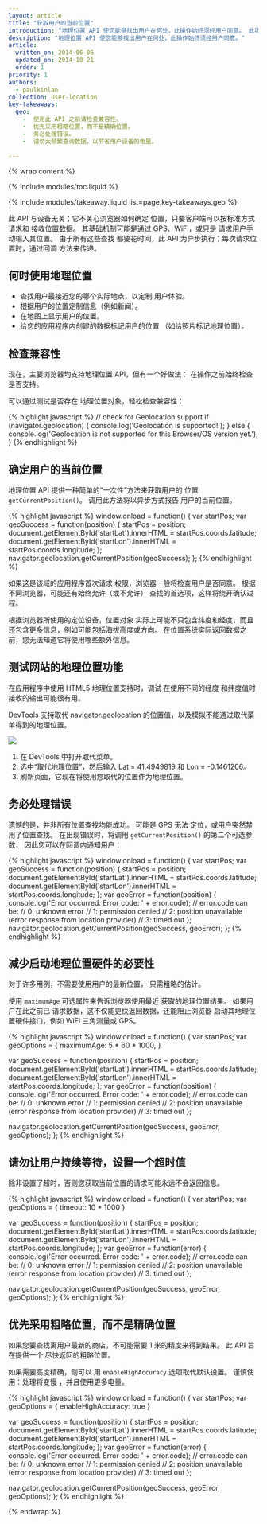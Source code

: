 ```yaml
---
layout: article
title: "获取用户的当前位置"
introduction: "地理位置 API 使您能够找出用户在何处，此操作始终须经用户同意。 此功能可以作为用户查询的一部分，例如指引某人到达目的地。 它还可以用于给用户创建的内容“加上地理标签”，例如标记照片拍摄地点。"
description: "地理位置 API 使您能够找出用户在何处，此操作始终须经用户同意。"
article:
  written_on: 2014-06-06
  updated_on: 2014-10-21
  order: 1
priority: 1
authors:
  - paulkinlan
collection: user-location
key-takeaways:
  geo: 
    -  使用此 API 之前请检查兼容性。
    -  优先采用粗略位置，而不是精确位置。
    -  务必处理错误。
    -  请勿太频繁查询数据，以节省用户设备的电量。

---
```


{% wrap content %}

{% include modules/toc.liquid %}

{% include modules/takeaway.liquid list=page.key-takeaways.geo %}

此 API 与设备无关；它不关心浏览器如何确定
位置，只要客户端可以按标准方式请求和
接收位置数据。 其基础机制可能是通过 GPS、WiFi，或只是
请求用户手动输入其位置。 由于所有这些查找
都要花时间，此 API 为异步执行；每次请求位置时，通过回调
方法来传递。

## 何时使用地理位置

*  查找用户最接近您的哪个实际地点，以定制
用户体验。
*  根据用户的位置定制信息（例如新闻）。
*  在地图上显示用户的位置。
*  给您的应用程序内创建的数据标记用户的位置
（如给照片标记地理位置）。


## 检查兼容性

现在，主要浏览器均支持地理位置 API，但有一个好做法：
在操作之前始终检查是否支持。

可以通过测试是否存在
地理位置对象，轻松检查兼容性：

{% highlight javascript %}
// check for Geolocation support
if (navigator.geolocation) {
  console.log('Geolocation is supported!');
}
else {
  console.log('Geolocation is not supported for this Browser/OS version yet.');
}
{% endhighlight %}

## 确定用户的当前位置

地理位置 API 提供一种简单的“一次性”方法来获取用户的
位置  `getCurrentPosition()`。  调用此方法将以异步方式报告
用户的当前位置。

{% highlight javascript %}
window.onload = function() {
  var startPos;
  var geoSuccess = function(position) {
    startPos = position;
    document.getElementById('startLat').innerHTML = startPos.coords.latitude;
    document.getElementById('startLon').innerHTML = startPos.coords.longitude;
  };
  navigator.geolocation.getCurrentPosition(geoSuccess);
};
{% endhighlight %}

如果这是该域的应用程序首次请求
权限，浏览器一般将检查用户是否同意。 根据
不同浏览器，可能还有始终允许（或不允许）
查找的首选项，这样将绕开确认过程。

根据浏览器所使用的定位设备，位置对象
实际上可能不只包含纬度和经度，而且还包含更多信息，例如可能包括海拔高度或方向。  在位置系统实际返回数据之前，您无法知道它将使用哪些额外信息。

## 测试网站的地理位置功能

在应用程序中使用 HTML5 地理位置支持时，调试
在使用不同的经度
和纬度值时接收的输出可能很有用。

DevTools 支持取代 navigator.geolocation
的位置值，以及模拟不能通过取代菜单得到的地理位置。

<img src="images/emulategeolocation.png">

1. 在 DevTools 中打开取代菜单。
2. 选中“取代地理位置”，然后输入 Lat = 41.4949819 和 Lon = -0.1461206。
3. 刷新页面，它现在将使用您取代的位置作为地理位置。

## 务必处理错误

遗憾的是，并非所有位置查找均能成功。 可能是 GPS 无法
定位，或用户突然禁用了位置查找。 在出现错误时，将调用
`getCurrentPosition()` 的第二个可选参数，
因此您可以在回调内通知用户：

{% highlight javascript %}
window.onload = function() {
  var startPos;
  var geoSuccess = function(position) {
    startPos = position;
    document.getElementById('startLat').innerHTML = startPos.coords.latitude;
    document.getElementById('startLon').innerHTML = startPos.coords.longitude;
  };
  var geoError = function(position) {
    console.log('Error occurred. Error code: ' + error.code);
    // error.code can be:
    //   0: unknown error
    //   1: permission denied
    //   2: position unavailable (error response from location provider)
    //   3: timed out
  };
  navigator.geolocation.getCurrentPosition(geoSuccess, geoError);
};
{% endhighlight %}

## 减少启动地理位置硬件的必要性

对于许多用例，不需要使用用户的最新位置，
只需粗略的估计。

使用 `maximumAge` 可选属性来告诉浏览器使用最近
获取的地理位置结果。  如果用户在此之前已
请求数据，这不仅能更快返回数据，还能阻止浏览器
启动其地理位置硬件接口，例如 WiFi 三角测量或 GPS。

{% highlight javascript %}
window.onload = function() {
  var startPos;
  var geoOptions = {
  	maximumAge: 5 * 60 * 1000,
  }

  var geoSuccess = function(position) {
    startPos = position;
    document.getElementById('startLat').innerHTML = startPos.coords.latitude;
    document.getElementById('startLon').innerHTML = startPos.coords.longitude;
  };
  var geoError = function(position) {
    console.log('Error occurred. Error code: ' + error.code);
    // error.code can be:
    //   0: unknown error
    //   1: permission denied
    //   2: position unavailable (error response from location provider)
    //   3: timed out
  };

  navigator.geolocation.getCurrentPosition(geoSuccess, geoError, geoOptions);
};
{% endhighlight %}

## 请勿让用户持续等待，设置一个超时值

除非设置了超时，否则您获取当前位置的请求可能永远不会返回信息。

{% highlight javascript %}
window.onload = function() {
  var startPos;
  var geoOptions = {
     timeout: 10 * 1000
  }

  var geoSuccess = function(position) {
    startPos = position;
    document.getElementById('startLat').innerHTML = startPos.coords.latitude;
    document.getElementById('startLon').innerHTML = startPos.coords.longitude;
  };
  var geoError = function(error) {
    console.log('Error occurred. Error code: ' + error.code);
    // error.code can be:
    //   0: unknown error
    //   1: permission denied
    //   2: position unavailable (error response from location provider)
    //   3: timed out
  };

  navigator.geolocation.getCurrentPosition(geoSuccess, geoError, geoOptions);
};
{% endhighlight %}

## 优先采用粗略位置，而不是精确位置

如果您要查找离用户最新的商店，不可能需要
1 米的精度来得到结果。  此 API 旨在提供一个
尽快返回的粗略位置。

如果需要高度精确，则可以
用 `enableHighAccuracy` 选项取代默认设置。  谨慎使用：处理将变慢
，并且使用更多电量。

{% highlight javascript %}
window.onload = function() {
  var startPos;
  var geoOptions = {
    enableHighAccuracy: true
  }

  var geoSuccess = function(position) {
    startPos = position;
    document.getElementById('startLat').innerHTML = startPos.coords.latitude;
    document.getElementById('startLon').innerHTML = startPos.coords.longitude;
  };
  var geoError = function(error) {
    console.log('Error occurred. Error code: ' + error.code);
    // error.code can be:
    //   0: unknown error
    //   1: permission denied
    //   2: position unavailable (error response from location provider)
    //   3: timed out
  };

  navigator.geolocation.getCurrentPosition(geoSuccess, geoError, geoOptions);
};
{% endhighlight %}


{% endwrap %}
